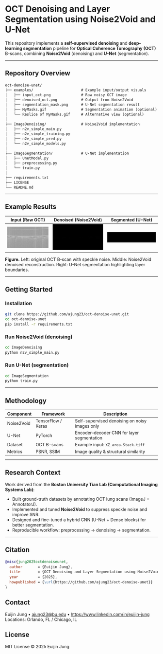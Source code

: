# OCT Denoising and Layer Segmentation using Noise2Void and U-Net

This repository implements a **self-supervised denoising** and **deep-learning segmentation** pipeline for **Optical Coherence Tomography (OCT)** B-scans, combining **Noise2Void** (denoising) and **U-Net** (segmentation).

---

## Repository Overview

```text
oct-denoise-unet/
├── examples/                      # Example input/output visuals
│   ├── input_oct.png              # Raw noisy OCT image
│   ├── denoised_oct.png           # Output from Noise2Void
│   ├── segmentation_mask.png      # U-Net segmentation result
│   ├── MyMasks.gif                # Segmentation animation (optional)
│   └── Reslice of MyMasks.gif     # Alternative view (optional)
│
├── ImageDenoising/                # Noise2Void implementation
│   ├── n2v_simple_main.py
│   ├── n2v_simple_training.py
│   ├── n2v_simple_pred.py
│   └── n2v_simple_models.py
│
├── ImageSegmentation/             # U-Net implementation
│   ├── UnetModel.py
│   ├── preprocessing.py
│   └── train.py
│
├── requirements.txt
├── LICENSE
└── README.md
```

---

## Example Results

<table>
  <thead>
    <tr>
      <th align="center">Input (Raw OCT)</th>
      <th align="center">Denoised (Noise2Void)</th>
      <th align="center">Segmented (U-Net)</th>
    </tr>
  </thead>
  <tbody>
    <tr>
      <td align="center"><img src="examples/input_oct.png" alt="input" width="260"></td>
      <td align="center"><img src="examples/denoised_oct.png" alt="denoised" width="260"></td>
      <td align="center"><img src="examples/segmentation_mask.png" alt="segmented" width="260"></td>
    </tr>
  </tbody>
</table>

**Figure.** Left: original OCT B-scan with speckle noise. Middle: Noise2Void denoised reconstruction. Right: U-Net segmentation highlighting layer boundaries.

---

## Getting Started

### Installation
```bash
git clone https://github.com/ajung23/oct-denoise-unet.git
cd oct-denoise-unet
pip install -r requirements.txt
```

### Run Noise2Void (denoising)
```bash
cd ImageDenoising
python n2v_simple_main.py
```

### Run U-Net (segmentation)
```bash
cd ImageSegmentation
python train.py
```

---

## Methodology

| Component  | Framework           | Description                                       |
|------------|---------------------|---------------------------------------------------|
| Noise2Void | TensorFlow / Keras  | Self-supervised denoising on noisy images only    |
| U-Net      | PyTorch             | Encoder–decoder CNN for layer segmentation        |
| Dataset    | OCT B-scans         | Example input: `XZ_area-Stack.tiff`               |
| Metrics    | PSNR, SSIM          | Image quality & structural similarity             |

---

## Research Context

Work derived from the **Boston University Tian Lab (Computational Imaging Systems Lab)**:
- Built ground-truth datasets by annotating OCT lung scans (ImageJ + AnnotatorJ).
- Implemented and tuned **Noise2Void** to suppress speckle noise and improve SNR.
- Designed and fine-tuned a hybrid CNN (U-Net + Dense blocks) for better segmentation.
- Reproducible workflow: preprocessing → denoising → segmentation.

---

## Citation
```bibtex
@misc{jung2025octdenoiseunet,
  author       = {Euijin Jung},
  title        = {OCT Denoising and Layer Segmentation using Noise2Void and U-Net},
  year         = {2025},
  howpublished = {\url{https://github.com/ajung23/oct-denoise-unet}}
}
```

## Contact
Euijin Jung • ajung23@bu.edu • https://www.linkedin.com/in/euijin-jung  
Locations: Orlando, FL / Chicago, IL

## License
MIT License © 2025 Euijin Jung
